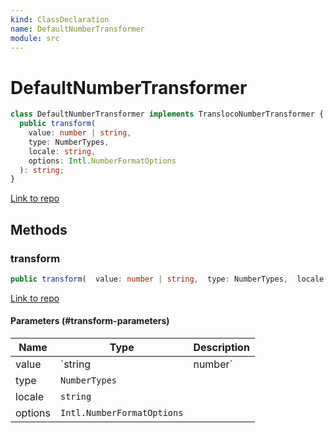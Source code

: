 ```yaml
---
kind: ClassDeclaration
name: DefaultNumberTransformer
module: src
---
```


# DefaultNumberTransformer

```ts
class DefaultNumberTransformer implements TranslocoNumberTransformer {
  public transform(
    value: number | string,
    type: NumberTypes,
    locale: string,
    options: Intl.NumberFormatOptions
  ): string;
}
```

[Link to repo](https://github.com/ngneat/transloco/blob/master/projects/ngneat/transloco-locale/src/lib/transloco-locale.transformers.ts#L22-L31)

## Methods

### transform

```ts
public transform(  value: number | string,  type: NumberTypes,  locale: string,  options: Intl.NumberFormatOptions ): string;
```

[Link to repo](https://github.com/ngneat/transloco/blob/master/projects/ngneat/transloco-locale/src/lib/transloco-locale.transformers.ts#L23-L30)

#### Parameters (#transform-parameters)

| Name    | Type                       | Description |
| ------- | -------------------------- | ----------- |
| value   | `string                    | number`     |  |
| type    | `NumberTypes`              |             |
| locale  | `string`                   |             |
| options | `Intl.NumberFormatOptions` |             |
